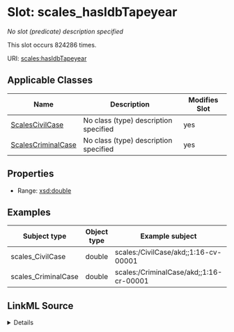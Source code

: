 

# Slot: scales_hasIdbTapeyear


_No slot (predicate) description specified_






This slot occurs 824286 times.


URI: [scales:hasIdbTapeyear](http://schemas.scales-okn.org/rdf/scales#hasIdbTapeyear)



<!-- no inheritance hierarchy -->





## Applicable Classes

| Name | Description | Modifies Slot |
| --- | --- | --- |
| [ScalesCivilCase](../classes/ScalesCivilCase.md) | No class (type) description specified |  yes  |
| [ScalesCriminalCase](../classes/ScalesCriminalCase.md) | No class (type) description specified |  yes  |







## Properties

* Range: [xsd:double](http://www.w3.org/2001/XMLSchema#double)






## Examples

| Subject type | Object type | Example subject | Example object | Occurrences |
| --- | --- | --- | --- | --- |
| scales_CivilCase | double | scales:/CivilCase/akd;;1:16-cv-00001 | 2018.0 | 702501 |
| scales_CriminalCase | double | scales:/CriminalCase/akd;;1:16-cr-00001 | 2016.0 | 121785 |




## LinkML Source

<details>

```yaml
name: scales_hasIdbTapeyear
annotations:
  count:
    tag: count
    value: 824286
description: No slot (predicate) description specified
examples:
- object:
    example_object: '2018.0'
    example_object_type: double
    example_predicate: scales:hasIdbTapeyear
    example_subject: scales:/CivilCase/akd;;1:16-cv-00001
    example_subject_type: scales_CivilCase
- object:
    example_object: '2016.0'
    example_object_type: double
    example_predicate: scales:hasIdbTapeyear
    example_subject: scales:/CriminalCase/akd;;1:16-cr-00001
    example_subject_type: scales_CriminalCase
from_schema: scales-kg
rank: 1000
slot_uri: scales:hasIdbTapeyear
alias: scales_hasIdbTapeyear
domain_of:
- scales_CivilCase
- scales_CriminalCase
range: double

```
</details>